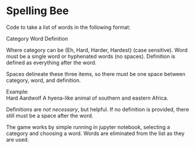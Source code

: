 # Spelling Bee
 
Code to take a list of words in the following format:

Category Word Definition

Where category can be {Eh, Hard, Harder, Hardest} (case sensitive). Word must be a single word or hyphenated words (no spaces). Definition is defined as everything after the word.

Spaces delineate these three items, so there must be one space between category, word, and definition.

Example:  
Hard Aardwolf A hyena-like animal of southern and eastern Africa.

Definitions are _not necessary_, but helpful. If no definition is provided, there still must be a space after the word.

The game works by simple running in jupyter notebook, selecting a category and choosing a word. Words are eliminated from the list as they are used.
